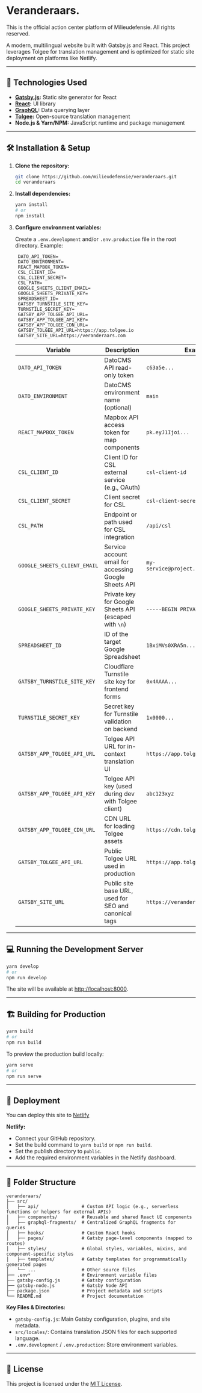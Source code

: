 # Veranderaars.

This is the official action center platform of Milieudefensie. All rights reserved.

A modern, multilingual website built with Gatsby.js and React. This project leverages Tolgee for translation management and is optimized for static site deployment on platforms like Netlify.

---

## 🚀 Technologies Used

- **[Gatsby.js](https://www.gatsbyjs.com/):** Static site generator for React
- **[React](https://reactjs.org/):** UI library
- **[GraphQL](https://graphql.org/):** Data querying layer
- **[Tolgee](https://tolgee.io/):** Open-source translation management
- **Node.js & Yarn/NPM:** JavaScript runtime and package management

---

## 🛠️ Installation & Setup

1. **Clone the repository:**

   ```bash
   git clone https://github.com/milieudefensie/veranderaars.git
   cd veranderaars
   ```

2. **Install dependencies:**

   ```bash
   yarn install
   # or
   npm install
   ```

3. **Configure environment variables:**

   Create a `.env.development` and/or `.env.production` file in the root directory. Example:

   ```env
    DATO_API_TOKEN=
    DATO_ENVIRONMENT=
    REACT_MAPBOX_TOKEN=
    CSL_CLIENT_ID=
    CSL_CLIENT_SECRET=
    CSL_PATH=
    GOOGLE_SHEETS_CLIENT_EMAIL=
    GOOGLE_SHEETS_PRIVATE_KEY=
    SPREADSHEET_ID=
    GATSBY_TURNSTILE_SITE_KEY=
    TURNSTILE_SECRET_KEY=
    GATSBY_APP_TOLGEE_API_URL=
    GATSBY_APP_TOLGEE_API_KEY=
    GATSBY_APP_TOLGEE_CDN_URL=
    GATSBY_TOLGEE_API_URL=https://app.tolgee.io
    GATSBY_SITE_URL=https://veranderaars.com
   ```

   | Variable                     | Description                                           | Example Value                                |
   | ---------------------------- | ----------------------------------------------------- | -------------------------------------------- |
   | `DATO_API_TOKEN`             | DatoCMS API read-only token                           | `c63a5e...`                                  |
   | `DATO_ENVIRONMENT`           | DatoCMS environment name (optional)                   | `main`                                       |
   | `REACT_MAPBOX_TOKEN`         | Mapbox API access token for map components            | `pk.eyJ1Ijoi...`                             |
   | `CSL_CLIENT_ID`              | Client ID for CSL external service (e.g., OAuth)      | `csl-client-id`                              |
   | `CSL_CLIENT_SECRET`          | Client secret for CSL                                 | `csl-client-secret`                          |
   | `CSL_PATH`                   | Endpoint or path used for CSL integration             | `/api/csl`                                   |
   | `GOOGLE_SHEETS_CLIENT_EMAIL` | Service account email for accessing Google Sheets API | `my-service@project.iam.gserviceaccount.com` |
   | `GOOGLE_SHEETS_PRIVATE_KEY`  | Private key for Google Sheets API (escaped with `\n`) | `-----BEGIN PRIVATE KEY-----\n...`           |
   | `SPREADSHEET_ID`             | ID of the target Google Spreadsheet                   | `1BxiMVs0XRA5n...`                           |
   | `GATSBY_TURNSTILE_SITE_KEY`  | Cloudflare Turnstile site key for frontend forms      | `0x4AAAA...`                                 |
   | `TURNSTILE_SECRET_KEY`       | Secret key for Turnstile validation on backend        | `1x0000...`                                  |
   | `GATSBY_APP_TOLGEE_API_URL`  | Tolgee API URL for in-context translation UI          | `https://app.tolgee.io`                      |
   | `GATSBY_APP_TOLGEE_API_KEY`  | Tolgee API key (used during dev with Tolgee client)   | `abc123xyz`                                  |
   | `GATSBY_APP_TOLGEE_CDN_URL`  | CDN URL for loading Tolgee assets                     | `https://cdn.tolgee.io`                      |
   | `GATSBY_TOLGEE_API_URL`      | Public Tolgee URL used in production                  | `https://app.tolgee.io`                      |
   | `GATSBY_SITE_URL`            | Public site base URL, used for SEO and canonical tags | `https://veranderaars.milieudefensie.nl`     |

---

## 💻 Running the Development Server

```bash
yarn develop
# or
npm run develop
```

The site will be available at [http://localhost:8000](http://localhost:8000).

---

## 🏗️ Building for Production

```bash
yarn build
# or
npm run build
```

To preview the production build locally:

```bash
yarn serve
# or
npm run serve
```

---

## 🚀 Deployment

You can deploy this site to [Netlify](https://www.netlify.com/)

**Netlify:**

- Connect your GitHub repository.
- Set the build command to `yarn build` or `npm run build`.
- Set the publish directory to `public`.
- Add the required environment variables in the Netlify dashboard.

---

## 📁 Folder Structure

```
veranderaars/
├── src/
│   ├── api/                # Custom API logic (e.g., serverless functions or helpers for external APIs)
│   ├── components/         # Reusable and shared React UI components
│   ├── graphql-fragments/  # Centralized GraphQL fragments for queries
│   ├── hooks/              # Custom React hooks
│   ├── pages/              # Gatsby page-level components (mapped to routes)
│   ├── styles/             # Global styles, variables, mixins, and component-specific styles
│   ├── templates/          # Gatsby templates for programmatically generated pages
│   └── ...                 # Other source files
├── .env*                   # Environment variable files
├── gatsby-config.js        # Gatsby configuration
├── gatsby-node.js          # Gatsby Node API
├── package.json            # Project metadata and scripts
└── README.md               # Project documentation
```

**Key Files & Directories:**

- `gatsby-config.js`: Main Gatsby configuration, plugins, and site metadata.
- `src/locales/`: Contains translation JSON files for each supported language.
- `.env.development` / `.env.production`: Store environment variables.

---

## 📄 License

This project is licensed under the [MIT License](LICENSE).
